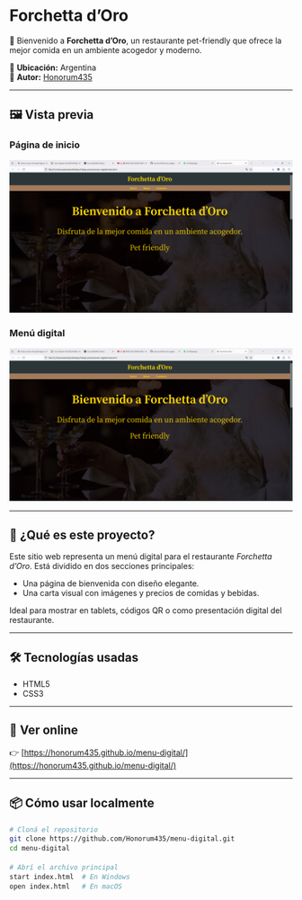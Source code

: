 # Forchetta d’Oro

🌟 Bienvenido a **Forchetta d’Oro**, un restaurante pet-friendly que ofrece la mejor comida en un ambiente acogedor y moderno.

📍 **Ubicación:** Argentina  
👤 **Autor:** [Honorum435](https://github.com/Honorum435)

---

## 🖼️ Vista previa

### Página de inicio
![Inicio](img/Inicio.PNG)

### Menú digital
![Menú](img/Inicio.PNG)

---

## 🚀 ¿Qué es este proyecto?

Este sitio web representa un menú digital para el restaurante *Forchetta d’Oro*. Está dividido en dos secciones principales:

- Una página de bienvenida con diseño elegante.
- Una carta visual con imágenes y precios de comidas y bebidas.

Ideal para mostrar en tablets, códigos QR o como presentación digital del restaurante.

---

## 🛠️ Tecnologías usadas

- HTML5
- CSS3

---

## 🔗 Ver online

👉 [https://honorum435.github.io/menu-digital/](https://honorum435.github.io/menu-digital/)

---

## 📦 Cómo usar localmente

```bash
# Cloná el repositorio
git clone https://github.com/Honorum435/menu-digital.git
cd menu-digital

# Abrí el archivo principal
start index.html  # En Windows
open index.html   # En macOS
